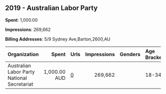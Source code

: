 ## 2019 - Australian Labor Party 
**Spent**: 1,000.00

**Impressions**: 269,662

**Billing Addresses**: 5/9 Sydney Ave,Barton,2600,AU

|Organization|Spent|Urls|Impressions|Genders|Age Brackets|Country Codes|
|:---|---:|:---|---:|:---|:---|:---|
|Australian Labor Party National Secretariat|1,000.00 AUD|[0](https://www.snap.com/political-ads/asset/b1be09cca8177c7dbcfc9bdee1bb3370b9adf2d464cba44eb8c3285f95face6e?mediaType=mp4)|269,662||18-34|australia|
